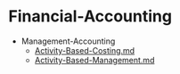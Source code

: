 
# Financial-Accounting

- Management-Accounting
  - [Activity-Based-Costing.md](./Activity-Based-Costing.md)
  - [Activity-Based-Management.md](./Activity-Based-Management.md)
